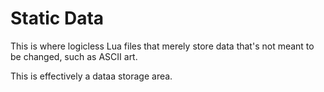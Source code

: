 # Static Data
This is where logicless Lua files that merely store data that's not meant to be changed, such as ASCII art.

This is effectively a dataa storage area.
